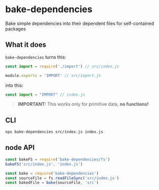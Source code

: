 # bake-dependencies
Bake simple dependencies into their dependent files for self-contained packages

## What it does

`bake-dependencies` turns this:
```js
const import = require('./import') // src/index.js
```
```js
module.exports = 'IMPORT' // src/import.js
```

into this:
```js
const import = "IMPORT" // index.js
```

> **IMPORTANT:** This works only for primitive data, **no functions!**


## CLI
```sh
npx bake-dependencies src/index.js index.js
```

## node API
```js
const bakeFS = require('bake-dependencies/fs')
bakeFS('src/index.js', 'index.js')
```

```js
const bake = require('bake-dependencies')
const sourceFile = fs.readFileSync('src/index.js')
const bakedFile = bake(sourceFile, 'src')
```
